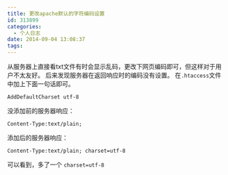 ```yaml
---
title: 更改apache默认的字符编码设置
id: 313899
categories:
  - 个人日志
date: 2014-09-04 13:08:37
tags:
---
```


从服务器上直接看txt文件有时会显示乱码，更改下网页编码即可，但这样对于用户不太友好。
后来发现服务器在返回响应时的编码没有设置。
在`.htaccess`文件中加上下面一句话即可。

```
AddDefaultCharset utf-8
```

没添加前的服务器响应：
```
Content-Type:text/plain;
```

添加后的服务器响应：
```
Content-Type:text/plain; charset=utf-8
```
可以看到，多了一个 `charset=utf-8`